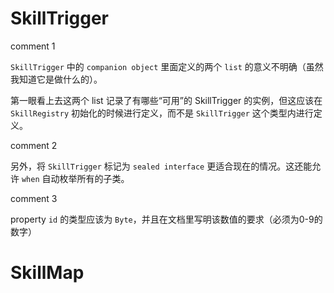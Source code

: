 # SkillTrigger

comment 1

`SkillTrigger` 中的 `companion object` 里面定义的两个 `list` 的意义不明确（虽然我知道它是做什么的）。

第一眼看上去这两个 list 记录了有哪些“可用”的 SkillTrigger 的实例，但这应该在 `SkillRegistry` 初始化的时候进行定义，而不是 `SkillTrigger` 这个类型内进行定义。

comment 2

另外，将 `SkillTrigger` 标记为 `sealed interface` 更适合现在的情况。这还能允许 `when` 自动枚举所有的子类。

comment 3

property `id` 的类型应该为 `Byte`，并且在文档里写明该数值的要求（必须为0-9的数字）

# SkillMap


